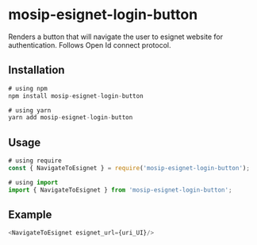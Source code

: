 # mosip-esignet-login-button

Renders a button that will navigate the user to esignet website for authentication. Follows Open Id connect protocol.

## Installation

```js
# using npm
npm install mosip-esignet-login-button

# using yarn
yarn add mosip-esignet-login-button
```

## Usage

```js
# using require
const { NavigateToEsignet } = require('mosip-esignet-login-button');

# using import
import { NavigateToEsignet } from 'mosip-esignet-login-button';
```

## Example

```js
<NavigateToEsignet esignet_url={uri_UI}/>
```